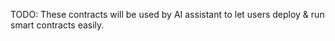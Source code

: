 TODO: These contracts will be used by AI assistant to let users deploy & run smart contracts easily.